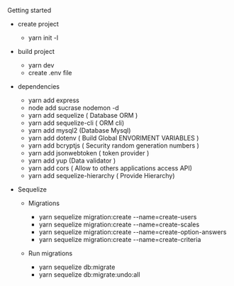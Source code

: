 Getting started 

* create project
    * yarn init -l 


* build project
    * yarn dev
    * create .env file

* dependencies
    * yarn add express
    * node add sucrase nodemon -d
    * yarn add sequelize ( Database ORM )
    * yarn add sequelize-cli ( ORM cli) 
    * yarn add mysql2 (Database Mysql)
    * yarn add dotenv ( Build Global ENVORIMENT VARIABLES )
    * yarn add bcryptjs ( Security random generation numbers )
    * yarn add jsonwebtoken ( token provider )
    * yarn add yup (Data validator )
    * yarn add cors ( Allow to others applications access API) 
    * yarn add sequelize-hierarchy ( Provide Hierarchy) 


* Sequelize
    * Migrations
        * yarn sequelize migration:create --name=create-users
        * yarn sequelize migration:create --name=create-scales
        * yarn sequelize migration:create --name=create-option-answers
        * yarn sequelize migration:create --name=create-criteria
    
    * Run migrations
        * yarn sequelize db:migrate
        * yarn sequelize db:migrate:undo:all
